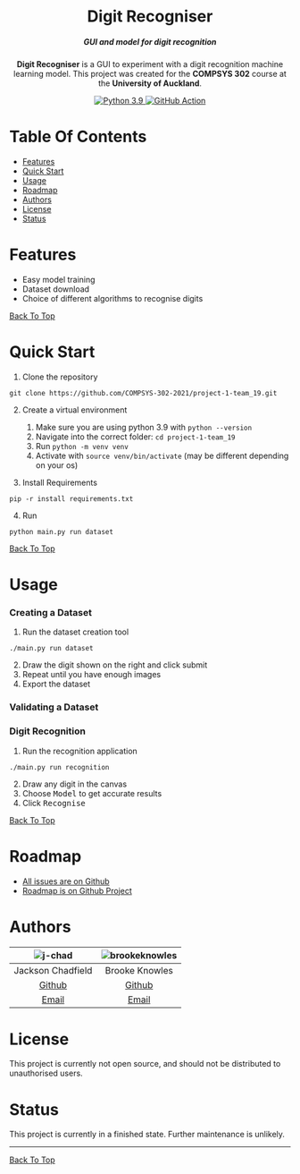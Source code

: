 <div align="center" id="top">
    <h1>Digit Recogniser</h1>
    <h5>GUI and model for digit recognition</h5>
    <p>
        <b>Digit Recogniser</b> is a GUI to experiment with a digit recognition machine learning model. 
        This project was created for the <b>COMPSYS 302</b> course at the <b>University of Auckland</b>.
    </p>
    <a href="https://python.org">
        <img alt="Python 3.9" src="https://img.shields.io/badge/python-3.9-informational.svg?style=flat-square&logo=python&logoColor=white">
    </a>
    <a href="https://github.com/COMPSYS-302-2021/project-1-team_19/actions/workflows/python-app.yml">
        <img alt="GitHub Action" src="https://github.com/COMPSYS-302-2021/project-1-team_19/actions/workflows/python-app.yml/badge.svg">
    </a>
</div>

# Table Of Contents
*   [Features](#features)
*   [Quick Start](#quick-start)
*   [Usage](#usage)
*   [Roadmap](#roadmap)
*   [Authors](#authors)
*   [License](#license)
*   [Status](#status)

# Features
* Easy model training
* Dataset download
* Choice of different algorithms to recognise digits

[Back To Top](#top)

# Quick Start
1. Clone the repository
```shell
git clone https://github.com/COMPSYS-302-2021/project-1-team_19.git
```

2. Create a virtual environment
    1. Make sure you are using python 3.9 with `python --version`
    2. Navigate into the correct folder: `cd project-1-team_19`
    3. Run `python -m venv venv`
    4. Activate with `source venv/bin/activate` (may be different depending on your os)
    
3. Install Requirements
```shell
pip -r install requirements.txt
```
4. Run
```shell
python main.py run dataset
```

[Back To Top](#top)

# Usage
### Creating a Dataset
1. Run the dataset creation tool
```shell
./main.py run dataset
```
2. Draw the digit shown on the right and click submit
3. Repeat until you have enough images
4. Export the dataset

### Validating a Dataset

### Digit Recognition
1. Run the recognition application
```shell
./main.py run recognition
```
2. Draw any digit in the canvas
3. Choose <kbd>Model</kbd> to get accurate results
4. Click <kbd>Recognise</kbd>

[Back To Top](#top)

# Roadmap
* [All issues are on Github](https://github.com/COMPSYS-302-2021/project-1-team_19/issues)
* [Roadmap is on Github Project](https://github.com/COMPSYS-302-2021/project-1-team_19/projects/1)

# Authors
| ![j-chad](https://avatars.githubusercontent.com/u/7777317?v=4&s=100) | ![brookeknowles](https://avatars.githubusercontent.com/u/62309663?v=4&s=100) |
|:--------------------------------------------------------------------:|:----------------------------------------------------------------------------:|
|                           Jackson Chadfield                          |                                Brooke Knowles                                |
|                  [Github](https://github.com/j-chad)                 |                  [Github](https://github.com/brookeknowles)                  |
|            [Email](mailto:jackson.chadfield@jacksonc.dev)            |                   [Email](mailto:bkno906@aucklanduni.ac.nz)                  |

# License
This project is currently not open source, and should not be distributed to unauthorised users.

# Status
This project is currently in a finished state. 
Further maintenance is unlikely.
<hr>

[Back To Top](#top)
